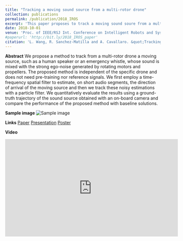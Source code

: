 ```yaml
---
title: "Tracking a moving sound source from a multi-rotor drone"
collection: publications
permalink: /publication/2018_IROS
excerpt: 'This paper proposes to track a moving sound soure from a multi-rotor drone only using sound sensing.'
date: 2018-10-01
venue: 'Proc. of IEEE/RSJ Int. Conference on Intelligent Robots and Systems (IROS), Madrid, Spain, October, 1- 5'
#paperurl: 'http://bit.ly/2018_IROS_paper'
citation: 'L. Wang, R. Sanchez-Matilla and A. Cavallaro. &quot;Tracking a moving sound source from a multi-rotor drone.&quot; <i>Proc. of IEEE/RSJ Int. Conference on Intelligent Robots and Systems (IROS)</i>.'
---
```

**Abstract**
We propose a method to track from a multi-rotor drone a moving source, such as a human speaker or an emergency whistle, whose sound is mixed with the strong ego-noise generated by rotating motors and propellers. The proposed method is independent of the specific drone and does not need pre-training nor reference signals. We first employ a time-frequency spatial filter to estimate, on short audio segments, the direction of arrival of the moving source and then we track these noisy estimations with a particle filter. We quantitatively evaluate the results using a ground-truth trajectory of the sound source obtained with an on-board camera and compare the performance of the proposed method with baseline solutions. 

**Sample image**
![Sample image](https://risama.github.io/files/2018_IROS/sample1.png)

**Links**
[Paper](http://bit.ly/2018_IROS_paper)
[Presentation](http://bit.ly/2018_IROS_presentation)
[Poster](http://bit.ly/2018_IROS_poster)

**Video**
<iframe width="560" height="315" src="https://www.youtube.com/embed/zJapzQllr_M" frameborder="0" allow="accelerometer; autoplay; encrypted-media; gyroscope; picture-in-picture" allowfullscreen></iframe>
